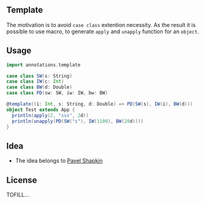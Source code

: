 ## Template

The motivation is to avoid `case class` extention necessity. As the result it is possible to use macro, to generate `apply` and `unapply` function for an `object`. 

## Usage

```scala
import annotations.template

case class SW(s: String)
case class IW(c: Int)
case class BW(d: Double)
case class PD(sw: SW, iw: IW, bw: BW)

@template((i: Int, s: String, d: Double) => PD(SW(s), IW(i), BW(d)))
object Test extends App {
  println(apply(2, "sss", 2d))
  println(unapply(PD(SW("s"), IW(1100), BW(28d))))
}
```

## Idea

* The idea belongs to [Pavel Shapkin](https://github.com/psttf)

## License

TOFILL...